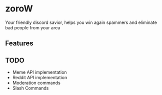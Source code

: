 # zoroW 
Your friendly discord savior, helps you win again spammers and eliminate bad people from your area

## Features

## TODO
- Meme API implementation
- Reddit API implementation
- Moderation commands
- Slash Commands
